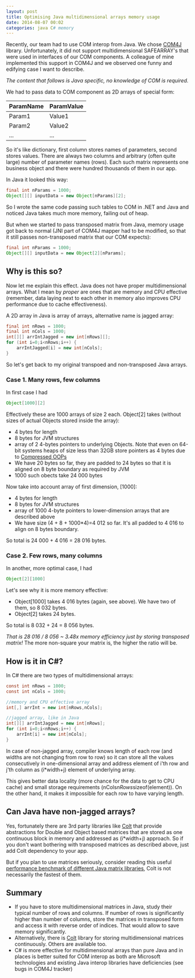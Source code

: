 ```yaml
---
layout: post
title: Optimising Java multidimensional arrays memory usage
date: 2014-08-07 00:02
categories: java C# memory
---
```

Recently, our team had to use COM interop from Java. We chose [COM4J](https://github.com/kohsuke/com4j) library. Unfortunately, it did not support multidimensional SAFEARRAY's that were used in interfaces of our COM components. A colleague of mine implemented this support in COM4J and we observed one funny and edifying case I want to describe. 

*The content that follows is Java specific, no knowledge of COM is required.*

We had to pass data to COM component as 2D arrays of special form:

ParamName|ParamValue
---------|----------
Param1	 | Value1
Param2	 | Value2
...		 | ...

So it's like dictionary, first column stores names of parameters, second stores values. There are always two columns and arbitrary (often quite large) number of parameter names (rows). Each such matrix represents one business object and there were hundred thousands of them in our app.

In Java it looked this way:

```java
final int nParams = 1000;
Object[][] inputData = new Object[nParams][2];
```

So I wrote the same code passing such tables to COM in .NET and Java and noticed Java takes much more memory, failing out of heap.

But when we started to pass transposed matrix from Java, memory usage got back to normal (JNI part of COM4J mapper had to be modified, so that it still passes non-transposed matrix that our COM expects):

```java
final int nParams = 1000;
Object[][] inputData = new Object[2][nParams];
```

## Why is this so?

Now let me explain this effect. Java does not have proper multidimensional arrays. What I mean by *proper* are ones that are memory and CPU effective (remember, data laying next to each other in memory also improves CPU performance due to cache effectiveness).

A 2D array in Java is array of arrays, alternative name is jagged array:

```java
final int nRows = 1000;
final int nCols = 1000;
int[][] arrIntJagged = new int[nRows][];
for (int i=0;i<nRows;i++) {
	arrIntJagged[i] = new int[nCols];
}
```


So let's get back to my original transpoed and non-transposed Java arrays.

### Case 1. Many rows, few columns
In first case I had 

```java
Object[1000][2]
```

Effectively these are 1000 arrays of size 2 each. 
Object[2] takes (without sizes of actual Objects stored inside the array):

* 4 bytes for length
* 8 bytes for JVM structures
* array of 2 4-bytes pointers to underlying Objects. Note that even on 64-bit systems heaps of size less than 32GB store pointers as 4 bytes due to [Compressed OOPs](https://wikis.oracle.com/display/HotSpotInternals/CompressedOops)
* We have 20 bytes so far, they are padded to 24 bytes so that it is aligned on 8 byte boundary as required by JVM
* 1000 such obects take 24 000 bytes

Now take into account array of first dimension, [1000]:

* 4 bytes for length
* 8 bytes for JVM structures
* array of 1000 4-byte pointers to lower-dimension arrays that are described above 
* We have size (4 + 8 + 1000*4)=4 012 so far. It's all padded to 4 016 to align on 8 bytes boundary.

So total is 24 000 + 4 016 = 28 016 bytes.

### Case 2. Few rows, many columns

In another, more optimal case, I had

```java
Object[2][1000]
```

Let's see why it is more memory effective:

* Object[1000] takes 4 016 bytes (again, see above). We have two of them, so 8 032 bytes.
* Object[2] takes 24 bytes.


So total is 8 032 + 24 = 8 056 bytes.

*That is 28 016 / 8 056 ~ 3.48x memory efficiency just by storing transposed matrix!*
The more non-square your matrix is, the higher the ratio will be.

## How is it in C#?

In C# there are two types of multidimensional arrays:

```C#
const int nRows = 1000;
const int nCols = 1000;

//memory and CPU effective array
int[,] arrInt = new int[nRows,nCols];

//jagged array, like in Java
int[][] arrIntJagged = new int[nRows];
for (int i=0;i<nRows;i++) {
	arrInt[i] = new int[nCols];
}
```
In case of non-jagged array, compiler knows length of each row (and widths are not changing from row to row) so it can store all the values consecutively in one-dimensional array and address element of i'th row and j'th column as (i*width+j) element of underlying array.

This gives better data locality (more chance for the data to get to CPU cache) and small storage requirements (nCols*nRows*sizeof(element)). On the other hand, it makes it impossible for each row to have varying length.

## Can Java have non-jagged arrays?

Yes, fortunately there are 3rd party libraries like [Colt](http://acs.lbl.gov/ACSSoftware/colt/api/cern/colt/matrix/package-summary.html#Overview) that provide abstractions for Double and Object based matrices that are stored as one continuous block in memory and addressed as (i*width+j) approach. So if you don't want bothering with transposed matrices as described above, just add Colt dependency to your app.

But if you plan to use matrices seriously, consider reading this useful [performance benchmark of different Java matrix libraries](https://code.google.com/p/java-matrix-benchmark/wiki/RuntimeCorei7v2600_2013_10), Colt is not necessarily the fastest of them.

## Summary

* If you have to store multidimensional matrices in Java, study their typical number of rows and columns. If number of rows is significantly higher than number of columns, store the matrices in transposed form and access it with reverse order of indices. That would allow to save memory significantly.
* Alternatively, there is [Colt](http://acs.lbl.gov/ACSSoftware/colt/api/cern/colt/matrix/package-summary.html#Overview) library for storing multidimensional matrices continuously. Others are available too.
* C# is more effective for multidimensional arrays than pure Java and in places is better suited for COM interop as both are Microsoft technologies and existing Java interop libraries have deficiencies (see bugs in COM4J tracker)